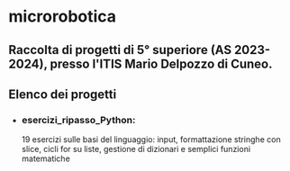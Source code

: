 # microrobotica
## Raccolta di progetti di 5° superiore (AS 2023-2024), presso l'ITIS Mario Delpozzo di Cuneo. 
## Elenco dei progetti
- ### esercizi_ripasso_Python:
  19 esercizi sulle basi del linguaggio: input, formattazione stringhe con slice, cicli for su liste,
  gestione di  dizionari e semplici funzioni matematiche
